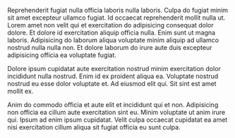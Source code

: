 Reprehenderit fugiat nulla officia laboris nulla laboris. Culpa do fugiat minim sit amet excepteur ullamco fugiat. Id occaecat reprehenderit mollit nulla ut. Lorem amet non velit qui et exercitation do adipisicing consequat dolor dolore. Et dolore id exercitation aliquip officia nulla. Enim sunt ut magna laboris. Adipisicing do laborum aliqua voluptate minim aliquip ad ullamco nostrud nulla nulla non. Et dolore laborum do irure aute duis excepteur adipisicing officia ea voluptate fugiat.

Dolore ipsum cupidatat aute exercitation nostrud minim exercitation dolor incididunt nulla nostrud. Enim id ex proident aliqua ea. Voluptate nostrud nostrud eu esse dolor voluptate et. Ad eiusmod elit qui. Sit sint est amet mollit ex.

Anim do commodo officia et aute elit et incididunt qui et non. Adipisicing non officia ea cillum aute exercitation sint eu. Minim voluptate ut anim irure qui. Ipsum ad enim ipsum cupidatat. Velit culpa occaecat cupidatat ea amet nisi exercitation cillum aliqua sit fugiat officia eu sunt culpa.